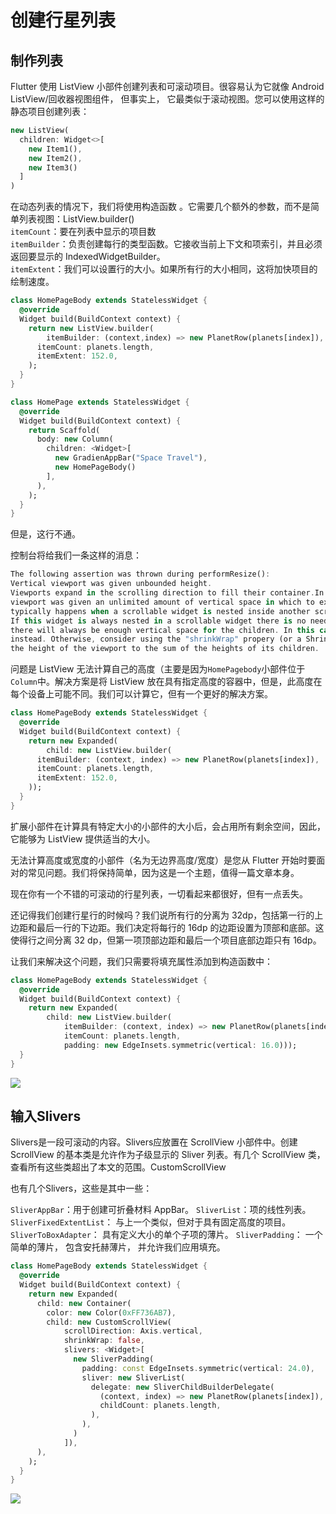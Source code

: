 # 创建行星列表
## 制作列表
Flutter 使用 ListView 小部件创建列表和可滚动项目。很容易认为它就像 Android ListView/回收器视图组件， 但事实上， 它最类似于滚动视图。您可以使用这样的静态项目创建列表：
```dart
new ListView(
  children: Widget<>[
    new Item1(),
    new Item2(),
    new Item3()
  ]
)
```
在动态列表的情况下，我们将使用构造函数 。它需要几个额外的参数，而不是简单列表视图：ListView.builder()  
`itemCount`：要在列表中显示的项目数  
`itemBuilder`：负责创建每行的类型函数。它接收当前上下文和项索引，并且必须返回要显示的 IndexedWidgetBuilder。  
`itemExtent`：我们可以设置行的大小。如果所有行的大小相同，这将加快项目的绘制速度。 

```dart
class HomePageBody extends StatelessWidget {
  @override
  Widget build(BuildContext context) {
    return new ListView.builder(
        itemBuilder: (context,index) => new PlanetRow(planets[index]),
      itemCount: planets.length,
      itemExtent: 152.0,
    );
  }
}
```  
```dart
class HomePage extends StatelessWidget {
  @override
  Widget build(BuildContext context) {
    return Scaffold(
      body: new Column(
        children: <Widget>[
          new GradienAppBar("Space Travel"),
          new HomePageBody()
        ],
      ),
    );
  }
}
```
但是，这行不通。

控制台将给我们一条这样的消息：
```dart
The following assertion was thrown during performResize():
Vertical viewport was given unbounded height.
Viewports expand in the scrolling direction to fill their container.In this case, a vertical
viewport was given an unlimited amount of vertical space in which to expand. This situation
typically happens when a scrollable widget is nested inside another scrollable widget.
If this widget is always nested in a scrollable widget there is no need to use a viewport because
there will always be enough vertical space for the children. In this case, consider using a Column
instead. Otherwise, consider using the "shrinkWrap" propery (or a ShrinkWrappingViewport) to size
the height of the viewport to the sum of the heights of its children.
```  
问题是 ListView 无法计算自己的高度（主要是因为`HomePagebody`小部件位于`Column`中。解决方案是将 ListView 放在具有指定高度的容器中，但是，此高度在每个设备上可能不同。我们可以计算它，但有一个更好的解决方案。  
```dart
class HomePageBody extends StatelessWidget {
  @override
  Widget build(BuildContext context) {
    return new Expanded(
        child: new ListView.builder(
      itemBuilder: (context, index) => new PlanetRow(planets[index]),
      itemCount: planets.length,
      itemExtent: 152.0,
    ));
  }
}
```
扩展小部件在计算具有特定大小的小部件的大小后，会占用所有剩余空间，因此，它能够为 ListView 提供适当的大小。

无法计算高度或宽度的小部件（名为无边界高度/宽度）是您从 Flutter 开始时要面对的常见问题。我们将保持简单，因为这是一个主题，值得一篇文章本身。

现在你有一个不错的可滚动的行星列表，一切看起来都很好，但有一点丢失。

还记得我们创建行星行的时候吗？我们说所有行的分离为 32dp，包括第一行的上边距和最后一行的下边距。我们决定将每行的 16dp 的边距设置为顶部和底部。这使得行之间分离 32 dp，但第一项顶部边距和最后一个项目底部边距只有 16dp。

让我们来解决这个问题，我们只需要将填充属性添加到构造函数中：
```dart
class HomePageBody extends StatelessWidget {
  @override
  Widget build(BuildContext context) {
    return new Expanded(
        child: new ListView.builder(
            itemBuilder: (context, index) => new PlanetRow(planets[index]),
            itemCount: planets.length,
            padding: new EdgeInsets.symmetric(vertical: 16.0)));
  }
}
```
![](image/target2.png)
## 输入Slivers
Slivers是一段可滚动的内容。Slivers应放置在 ScrollView 小部件中。创建 ScrollView 的基本类是允许作为子级显示的 Sliver 列表。有几个 ScrollView 类，查看所有这些类超出了本文的范围。CustomScrollView

也有几个Slivers，这些是其中一些：

`SliverAppBar`：用于创建可折叠材料 AppBar。
`SliverList`：项的线性列表。
`SliverFixedExtentList`： 与上一个类似，但对于具有固定高度的项目。
`SliverToBoxAdapter`： 具有定义大小的单个子项的薄片。
`SliverPadding`： 一个简单的薄片， 包含安托赫薄片， 并允许我们应用填充。
```dart
class HomePageBody extends StatelessWidget {
  @override
  Widget build(BuildContext context) {
    return new Expanded(
      child: new Container(
        color: new Color(0xFF736AB7),
        child: new CustomScrollView(
            scrollDirection: Axis.vertical,
            shrinkWrap: false,
            slivers: <Widget>[
              new SliverPadding(
                padding: const EdgeInsets.symmetric(vertical: 24.0),
                sliver: new SliverList(
                  delegate: new SliverChildBuilderDelegate(
                    (context, index) => new PlanetRow(planets[index]),
                    childCount: planets.length,
                  ),
                ),
              )
            ]),
      ),
    );
  }
}
```
![](image/target3.png)